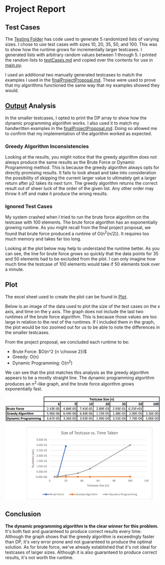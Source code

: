 # Project Report

## Test Cases
The [Testing Folder](/testing) has code used to generate 5 randomized lists of varying sizes. I chose to use test cases with sizes 10, 20, 35, 50, and 100. This was to show how the runtime grows for incrementally larger testcases. I generated lists with arbitrary random values between 1 through 5. I printed the random lists to [testCases.md](/testing/testCases.md) and copied over the contents for use in [main.py](/algorithms/main.py).

I used an additional two manually generated testcases to match the examples I used in the [finalProjectProposal.md](finalProjectProposal.md). These were used to prove that my algorithms functioned the same way that my examples showed they would.

## [Output](/algorithms/README.md) Analysis
In the smaller testcases, I  opted to print the DP array to show how the dynamic programming algorithm works. I also used it to match my handwritten examples in the [finalProjectProposal.md](finalProjectProposal.md). Doing so allowed me to confirm that my implementation of the algorithm worked as expected.

### Greedy Algorithm Inconsistencies
Looking at the results, you might notice that the greedy algorithm does not always produce the same results as the Brute Force or Dynamic Programming method. This is because the greedy algorithm always opts for directly promising results. It fails to look ahead and take into consideration the possibility of skipping the current larger value to ultimately get a larger return after p2 takes its next turn. The greedy algorithm returns the correct result out of sheer luck of the order of the given list. Any other order may throw it off and make it produce the wrong results. 

### Ignored Test Cases
My system crashed when I tried to run the brute force algorithm on the testcase with 100 elements. The brute force algorithm has an exponentially growing runtime. As you might recall from the final project proposal, we found that brute force produced a runtime of O(n<sup>2</sup>(n/2)). It requires too much memory and takes far too long. 

Looking at the plot below may help to understand the runtime better. As you can see, the line for brute force grows so quickly that the data points for 35 and 50 elements had to be excluded from the plot. I can only imagine how much time the testcase of 100 elements would take if 50 elements took over a minute.

## Plot
The excel sheet used to create the plot can be found in [Plot](/plot).

Below is an image of the data used to plot the size of the test cases on the x axis, and time on the y axis. The graph does not include the last two runtimes of the brute force algorithm. This is because those values are too large in relation to the rest of the runtimes. If I included them in the graph, the plot would be too zoomed out for us to be able to note the differences in the smaller testcases. 

From the project proposal, we concluded each runtime to be:
- Brute Force: $O(n^2 {n \choose 2})$
- Greedy: O(n)
- Dynamic Programming: O(n<sup>2</sup>)

We can see that the plot matches this analysis as the greedy algorithm appears to be a mostly straight line. The dynamic programming algorithm produces an n<sup>2</sup>-like graph, and the brute force algorithm grows exponentially fast.

<kbd> <img src=/plot/plot_runtime_vs_testcaseSize.png alt="" width="800"/> </kbd>

## Conclusion
**The dynamic programming algorithm is the clear winner for this problem.** It's both fast and guaranteed to produce correct results every time. Although the graph shows that the greedy algorithm is exceedingly faster than DP, it's very error prone and not guaranteed to produce the optimal solution. As for brute force, we've already established that it's not ideal for testcases of larger sizes. Although it is also guaranteed to produce correct results, it's not worth the runtime.
